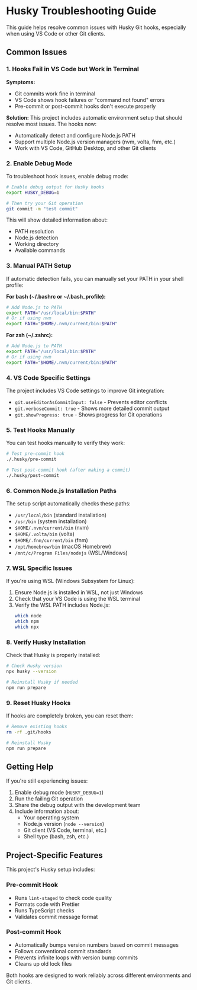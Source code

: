 # Husky Troubleshooting Guide

This guide helps resolve common issues with Husky Git hooks, especially when using VS Code or other Git clients.

## Common Issues

### 1. Hooks Fail in VS Code but Work in Terminal

**Symptoms:**
- Git commits work fine in terminal
- VS Code shows hook failures or "command not found" errors
- Pre-commit or post-commit hooks don't execute properly

**Solution:**
This project includes automatic environment setup that should resolve most issues. The hooks now:
- Automatically detect and configure Node.js PATH
- Support multiple Node.js version managers (nvm, volta, fnm, etc.)
- Work with VS Code, GitHub Desktop, and other Git clients

### 2. Enable Debug Mode

To troubleshoot hook issues, enable debug mode:

```bash
# Enable debug output for Husky hooks
export HUSKY_DEBUG=1

# Then try your Git operation
git commit -m "test commit"
```

This will show detailed information about:
- PATH resolution
- Node.js detection
- Working directory
- Available commands

### 3. Manual PATH Setup

If automatic detection fails, you can manually set your PATH in your shell profile:

**For bash (~/.bashrc or ~/.bash_profile):**
```bash
# Add Node.js to PATH
export PATH="/usr/local/bin:$PATH"
# Or if using nvm
export PATH="$HOME/.nvm/current/bin:$PATH"
```

**For zsh (~/.zshrc):**
```bash
# Add Node.js to PATH
export PATH="/usr/local/bin:$PATH"
# Or if using nvm
export PATH="$HOME/.nvm/current/bin:$PATH"
```

### 4. VS Code Specific Settings

The project includes VS Code settings to improve Git integration:
- `git.useEditorAsCommitInput: false` - Prevents editor conflicts
- `git.verboseCommit: true` - Shows more detailed commit output
- `git.showProgress: true` - Shows progress for Git operations

### 5. Test Hooks Manually

You can test hooks manually to verify they work:

```bash
# Test pre-commit hook
./.husky/pre-commit

# Test post-commit hook (after making a commit)
./.husky/post-commit
```

### 6. Common Node.js Installation Paths

The setup script automatically checks these paths:
- `/usr/local/bin` (standard installation)
- `/usr/bin` (system installation)
- `$HOME/.nvm/current/bin` (nvm)
- `$HOME/.volta/bin` (volta)
- `$HOME/.fnm/current/bin` (fnm)
- `/opt/homebrew/bin` (macOS Homebrew)
- `/mnt/c/Program Files/nodejs` (WSL/Windows)

### 7. WSL Specific Issues

If you're using WSL (Windows Subsystem for Linux):

1. Ensure Node.js is installed in WSL, not just Windows
2. Check that your VS Code is using the WSL terminal
3. Verify the WSL PATH includes Node.js:
   ```bash
   which node
   which npm
   which npx
   ```

### 8. Verify Husky Installation

Check that Husky is properly installed:

```bash
# Check Husky version
npx husky --version

# Reinstall Husky if needed
npm run prepare
```

### 9. Reset Husky Hooks

If hooks are completely broken, you can reset them:

```bash
# Remove existing hooks
rm -rf .git/hooks

# Reinstall Husky
npm run prepare
```

## Getting Help

If you're still experiencing issues:

1. Enable debug mode (`HUSKY_DEBUG=1`)
2. Run the failing Git operation
3. Share the debug output with the development team
4. Include information about:
   - Your operating system
   - Node.js version (`node --version`)
   - Git client (VS Code, terminal, etc.)
   - Shell type (bash, zsh, etc.)

## Project-Specific Features

This project's Husky setup includes:

### Pre-commit Hook
- Runs `lint-staged` to check code quality
- Formats code with Prettier
- Runs TypeScript checks
- Validates commit message format

### Post-commit Hook
- Automatically bumps version numbers based on commit messages
- Follows conventional commit standards
- Prevents infinite loops with version bump commits
- Cleans up old lock files

Both hooks are designed to work reliably across different environments and Git clients. 